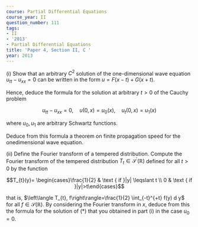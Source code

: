 ```yaml
---
course: Partial Differential Equations
course_year: II
question_number: 111
tags:
- II
- '2013'
- Partial Differential Equations
title: 'Paper 4, Section II, C '
year: 2013
---
```




(i) Show that an arbitrary $C^{2}$ solution of the one-dimensional wave equation $u_{t t}-u_{x x}=0$ can be written in the form $u=F(x-t)+G(x+t)$.

Hence, deduce the formula for the solution at arbitrary $t>0$ of the Cauchy problem

$$u_{t t}-u_{x x}=0, \quad u(0, x)=u_{0}(x), \quad u_{t}(0, x)=u_{1}(x)$$

where $u_{0}, u_{1}$ are arbitrary Schwartz functions.

Deduce from this formula a theorem on finite propagation speed for the onedimensional wave equation.

(ii) Define the Fourier transform of a tempered distribution. Compute the Fourier transform of the tempered distribution $T_{t} \in \mathcal{S}^{\prime}(\mathbb{R})$ defined for all $t>0$ by the function

$$T_{t}(y)= \begin{cases}\frac{1}{2} & \text { if }|y| \leqslant t \\ 0 & \text { if }|y|>t\end{cases}$$

that is, $\left\langle T_{t}, f\right\rangle=\frac{1}{2} \int_{-t}^{+t} f(y) d y$ for all $f \in \mathcal{S}(\mathbb{R})$. By considering the Fourier transform in $x$, deduce from this the formula for the solution of $(*)$ that you obtained in part (i) in the case $u_{0}=0$.